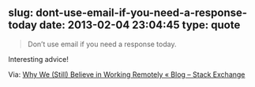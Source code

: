 slug: dont-use-email-if-you-need-a-response-today
date: 2013-02-04 23:04:45
type: quote
---

> Don’t use email if you need a response today.

Interesting advice!

 Via: [Why We (Still) Believe in Working Remotely « Blog – Stack Exchange](http://blog.stackoverflow.com/2013/02/why-we-still-believe-in-working-remotely/)
